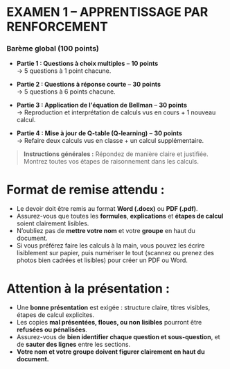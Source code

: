 # **EXAMEN 1 – APPRENTISSAGE PAR RENFORCEMENT**

### **Barème global (100 points)**

- **Partie 1 : Questions à choix multiples** – **10 points**  
  → 5 questions à 1 point chacune.

- **Partie 2 : Questions à réponse courte** – **30 points**  
  → 5 questions à 6 points chacune.

- **Partie 3 : Application de l'équation de Bellman** – **30 points**  
  → Reproduction et interprétation de calculs vus en cours + 1 nouveau calcul.

- **Partie 4 : Mise à jour de Q-table (Q-learning)** – **30 points**  
  → Refaire deux calculs vus en classe + un calcul supplémentaire.

> **Instructions générales :** Répondez de manière claire et justifiée. Montrez toutes vos étapes de raisonnement dans les calculs. 


# **Format de remise attendu :**

- Le devoir doit être remis au format **Word (.docx)** ou **PDF (.pdf)**.  
- Assurez-vous que toutes les **formules**, **explications** et **étapes de calcul** soient clairement lisibles.  
- N’oubliez pas de **mettre votre nom** et votre **groupe** en haut du document.
- Si vous préférez faire les calculs à la main, vous pouvez les écrire lisiblement sur papier, puis numériser le tout (scannez ou prenez des photos bien cadrées et lisibles) pour créer un PDF ou Word.



# **Attention à la présentation :**

- Une **bonne présentation** est exigée : structure claire, titres visibles, étapes de calcul explicites.
- Les copies **mal présentées, floues, ou non lisibles** pourront être **refusées ou pénalisées**.
- Assurez-vous de **bien identifier chaque question et sous-question**, et de **sauter des lignes** entre les sections.
- **Votre nom et votre groupe doivent figurer clairement en haut du document.**

